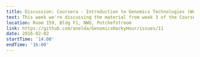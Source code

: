 ```yaml
---
title: Discussion: Coursera - Introduction to Genomics Technologies (Week 3)
text: This week we're discussing the material from week 3 of the Coursera MOOC - Introduction to Genomics Technologies (https://www.coursera.org/learn/introduction-genomics)
location: Room 159, Bldg F1, NWU, Potchefstroom
link: https://github.com/anelda/GenomicsHackyHour/issues/11
date: 2016-02-02
startTime: '14:00'
endTime: '16:00'
---
```

